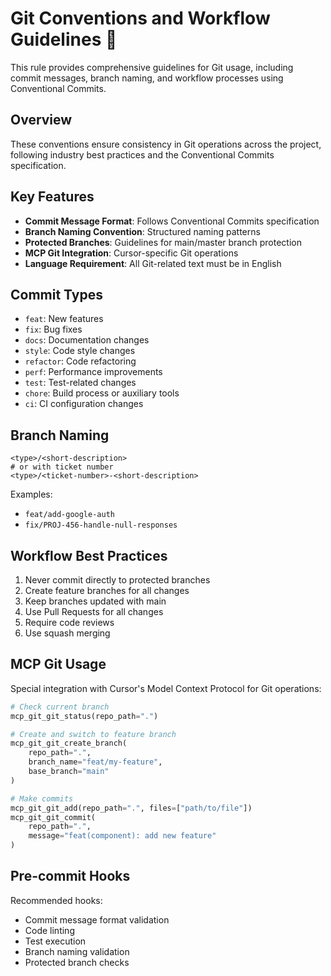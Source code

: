 # Git Conventions and Workflow Guidelines 🔄

This rule provides comprehensive guidelines for Git usage, including commit messages, branch naming, and workflow processes using Conventional Commits.

## Overview

These conventions ensure consistency in Git operations across the project, following industry best practices and the Conventional Commits specification.

## Key Features

- **Commit Message Format**: Follows Conventional Commits specification
- **Branch Naming Convention**: Structured naming patterns
- **Protected Branches**: Guidelines for main/master branch protection
- **MCP Git Integration**: Cursor-specific Git operations
- **Language Requirement**: All Git-related text must be in English

## Commit Types

- `feat`: New features
- `fix`: Bug fixes
- `docs`: Documentation changes
- `style`: Code style changes
- `refactor`: Code refactoring
- `perf`: Performance improvements
- `test`: Test-related changes
- `chore`: Build process or auxiliary tools
- `ci`: CI configuration changes

## Branch Naming

```
<type>/<short-description>
# or with ticket number
<type>/<ticket-number>-<short-description>
```

Examples:
- `feat/add-google-auth`
- `fix/PROJ-456-handle-null-responses`

## Workflow Best Practices

1. Never commit directly to protected branches
2. Create feature branches for all changes
3. Keep branches updated with main
4. Use Pull Requests for all changes
5. Require code reviews
6. Use squash merging

## MCP Git Usage

Special integration with Cursor's Model Context Protocol for Git operations:

```python
# Check current branch
mcp_git_git_status(repo_path=".")

# Create and switch to feature branch
mcp_git_git_create_branch(
    repo_path=".",
    branch_name="feat/my-feature",
    base_branch="main"
)

# Make commits
mcp_git_git_add(repo_path=".", files=["path/to/file"])
mcp_git_git_commit(
    repo_path=".",
    message="feat(component): add new feature"
)
```

## Pre-commit Hooks

Recommended hooks:
- Commit message format validation
- Code linting
- Test execution
- Branch naming validation
- Protected branch checks 